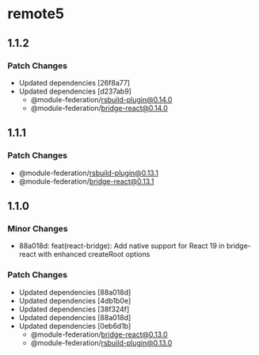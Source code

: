 # remote5

## 1.1.2

### Patch Changes

- Updated dependencies [26f8a77]
- Updated dependencies [d237ab9]
  - @module-federation/rsbuild-plugin@0.14.0
  - @module-federation/bridge-react@0.14.0

## 1.1.1

### Patch Changes

- @module-federation/rsbuild-plugin@0.13.1
- @module-federation/bridge-react@0.13.1

## 1.1.0

### Minor Changes

- 88a018d: feat(react-bridge): Add native support for React 19 in bridge-react with enhanced createRoot options

### Patch Changes

- Updated dependencies [88a018d]
- Updated dependencies [4db1b0e]
- Updated dependencies [38f324f]
- Updated dependencies [88a018d]
- Updated dependencies [0eb6d1b]
  - @module-federation/bridge-react@0.13.0
  - @module-federation/rsbuild-plugin@0.13.0
